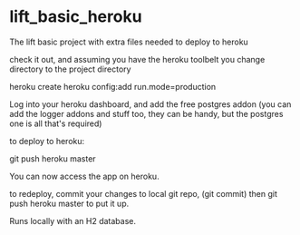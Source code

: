 # lift_basic_heroku
The lift basic project with extra files needed to deploy to heroku

check it out, and assuming you have the heroku toolbelt you change directory to the project directory

heroku create
heroku config:add run.mode=production

Log into your heroku dashboard, and add the free postgres addon (you can add the logger addons and stuff too, they can be handy, but the postgres one is all that's required)

to deploy to heroku:

git push heroku master 

You can now access the app on heroku.

to redeploy, commit your changes to local git repo, (git commit) then git push heroku master to put it up.

Runs locally with an H2 database.
